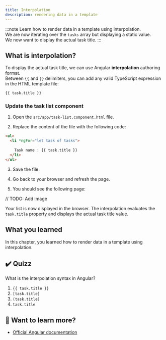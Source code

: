 ```yaml
---
title: Interpolation
description: rendering data in a template
---
```


:::note
Learn how to render data in a template using interpolation.  
We are now iterating over the `tasks` array but displaying a static value.      
We now want to display the actual task title.
:::

## What is interpolation?

To display the actual task title, we can use Angular **interpolation** authoring format.  
Between `{{` and `}}` delimiters, you can add any valid TypeScript expression in the HTML template file:

```html
{{ task.title }}
```

### Update the task list component

1. Open the `src/app/task-list.component.html` file.

2. Replace the content of the file with the following code:

```html ins={"Add interpolation and pass it the task.title property": 3-4}
<ul>
  <li *ngFor="let task of tasks">
      
    Task name : {{ task.title }}
  </li>
</ul>
```

3. Save the file.

4. Go back to your browser and refresh the page.

5. You should see the following page:

// TODO: Add image

Your list is now displayed in the browser.
The interpolation evaluates the `task.title` property and displays the actual task title value.

## What you learned

In this chapter, you learned how to render data in a template using interpolation.

## ✔️ Quizz

What is the interpolation syntax in Angular?

1. `{{ task.title }}`
2. `[task.title]`
3. `(task.title)`
4. `task.title`

## 🔎 Want to learn more?

- [Official Angular documentation](https://angular.dev/guide/templates/interpolation)
